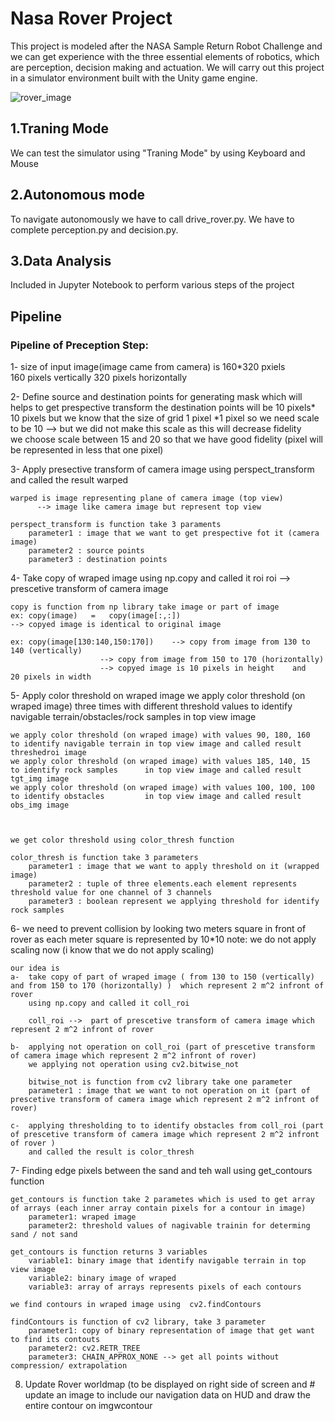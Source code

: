 # Nasa Rover Project
This project is modeled after the NASA Sample Return Robot Challenge and we can get experience with the three essential elements of robotics, which are perception, decision making and actuation. We will carry out this project in a simulator environment built with the Unity game engine.



![rover_image](https://user-images.githubusercontent.com/92469329/206799438-fbabbb93-415d-46ab-8715-c638a9858daa.jpg)

## 1.Traning Mode
We can test the simulator using "Traning Mode" by using Keyboard and Mouse


## 2.Autonomous mode
To navigate autonomously we have to call drive_rover.py. We have to complete perception.py and decision.py.

## 3.Data Analysis
Included in Jupyter Notebook to perform various steps of the project

## Pipeline

### Pipeline of Preception Step:

1-      size of input image(image came from camera) is 160*320 pxiels   
        160 pixels vertically
        320 pixels horizontally
        
2- 	Define source and destination points for generating mask which will helps to get prespective transform 
	the destination points will be 10 pixels* 10 pixels but we know that the size of grid 1 pixel *1 pixel
	so we need scale to be 10  --> but we did not make this scale as this will decrease fidelity  
	we choose scale between 15 and 20 so that we have good fidelity  (pixel will be represented in less that one pixel)









3-	Apply presective transform of camera image using perspect_transform and called the result  warped

	warped is image representing plane of camera image (top view)      
	      --> image like camera image but represent top view
	      
	perspect_transform is function take 3 paraments 
		parameter1 : image that we want to get prespective fot it (camera image)
		parameter2 : source points
		parameter3 : destination points      



4-	Take copy of wraped image using np.copy and called it roi
	roi -->  prescetive transform of camera image	
	
	copy is function from np library take image or part of image
	ex: copy(image)   =   copy(image[:,:])   
	--> copyed image is identical to original image
	
	ex: copy(image[130:140,150:170])    --> copy from image from 130 to 140 (vertically)
					    --> copy from image from 150 to 170 (horizontally)
					    --> copyed image is 10 pixels in height    and   20 pixels in width

5-	Apply color threshold on wraped image
	we apply color threshold (on wraped image) three times with different threshold values to identify navigable terrain/obstacles/rock samples in top view image
	
	we apply color threshold (on wraped image) with values 90, 180, 160  to identify navigable terrain in top view image and called result threshedroi image
	we apply color threshold (on wraped image) with values 185, 140, 15  to identify rock samples      in top view image and called result tgt_img image
	we apply color threshold (on wraped image) with values 100, 100, 100 to identify obstacles         in top view image and called result obs_img image



	we get color threshold using color_thresh function
	
	color_thresh is function take 3 parameters
		parameter1 : image that we want to apply threshold on it (wrapped image)
		parameter2 : tuple of three elements.each element represents threshold value for one channel of 3 channels
		parameter3 : boolean represent we applying threshold for identify rock samples



6-	we need to prevent collision by looking two meters square in front  of rover
	as each meter square is represented by 10*10      note: we do not apply scaling now  (i know that we do not apply scaling) 
	
	our idea is
	a-	take copy of part of wraped image ( from 130 to 150 (vertically) and from 150 to 170 (horizontally) )  which represent 2 m^2 infront of rover
		using np.copy and called it coll_roi
		
		coll_roi -->  part of prescetive transform of camera image which represent 2 m^2 infront of rover
		
	b-	applying not operation on coll_roi (part of prescetive transform of camera image which represent 2 m^2 infront of rover)
		we applying not operation using cv2.bitwise_not
		
		bitwise_not is function from cv2 library take one parameter
		parameter1 : image that we want to not operation on it (part of prescetive transform of camera image which represent 2 m^2 infront of rover)
		
	c-	applying thresholding to to identify obstacles from coll_roi (part of prescetive transform of camera image which represent 2 m^2 infront of rover )
		and called the result is color_thresh

7-	Finding edge pixels between the sand and teh wall using get_contours function
	
	get_contours is function take 2 parametes which is used to get array of arrays (each inner array contain pixels for a contour in image)
		parameter1: wraped image
		parameter2: threshold values of nagivable trainin for determing sand / not sand	
		
	get_contours is function returns 3 variables
		variable1: binary image that identify navigable terrain in top view image
		variable2: binary image of wraped	
		variable3: array of arrays represents pixels of each contours
	
	we find contours in wraped image using  cv2.findContours

	findContours is function of cv2 library, take 3 parameter
		parameter1: copy of binary representation of image that get want to find its contouts
		parameter2: cv2.RETR_TREE
		parameter3: CHAIN_APPROX_NONE --> get all points without compression/ extrapolation

                        

8. Update Rover worldmap (to be displayed on right side of screen and # update an image to include our navigation data on HUD and draw the entire contour on imgwcontour
